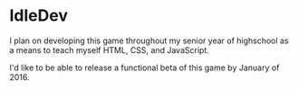 # IdleDev
I plan on developing this game throughout my senior year of highschool as a means to teach myself HTML, CSS, and JavaScript.  

I'd like to be able to release a functional beta of this game by January of 2016.
